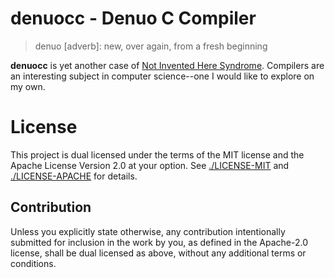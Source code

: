 # denuocc - Denuo C Compiler

> denuo [adverb]:
> new, over again, from a fresh beginning

**denuocc** is yet another case of [Not Invented Here Syndrome][NIH]. Compilers
are an interesting subject in computer science--one I would like to explore on
my own.

[NIH]: https://en.wikipedia.org/wiki/Not_invented_here

# License
This project is dual licensed under the terms of the MIT license and the Apache
License Version 2.0 at your option. See [./LICENSE-MIT][MIT] and
[./LICENSE-APACHE][APACHE] for details.

[MIT]: ./LICENSE-MIT
[APACHE]: ./LICENSE-APACHE


## Contribution
Unless you explicitly state otherwise, any contribution intentionally submitted
for inclusion in the work by you, as defined in the Apache-2.0 license, shall be
dual licensed as above, without any additional terms or conditions.
